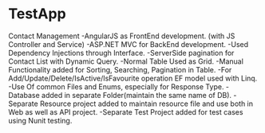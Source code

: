 # TestApp

Contact Management
-AngularJS as FrontEnd development. (with JS Controller and Service)
-ASP.NET MVC for BackEnd development.
-Used Dependency Injections through Interface.
-ServerSide pagination for Contact List with Dynamic Query.
-Normal Table Used as Grid.
-Manual Functionality added for Sorting, Searching, Pagination in Table.
-For Add/Update/Delete/IsActive/IsFavourite operation EF model used with Linq.
-Use Of common Files and Enums, especially for Response Type.
-Database added in separate Folder(maintain the same name of DB).
-Separate Resource project added to maintain resource file and use both in Web as well as API project.
-Separate Test Project added for test cases using Nunit testing.

